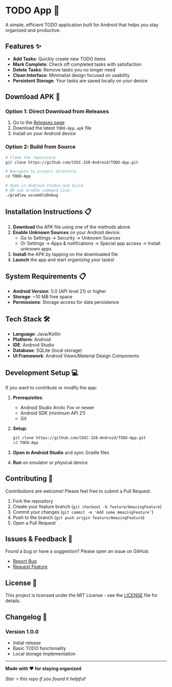# TODO App 📝

A simple, efficient TODO application built for Android that helps you stay organized and productive.

## Features ✨

- **Add Tasks**: Quickly create new TODO items
- **Mark Complete**: Check off completed tasks with satisfaction
- **Delete Tasks**: Remove tasks you no longer need
- **Clean Interface**: Minimalist design focused on usability
- **Persistent Storage**: Your tasks are saved locally on your device

## Download APK 📲

### Option 1: Direct Download from Releases
1. Go to the [Releases page](https://github.com/COSC-328-Android/TODO-App/releases)
2. Download the latest `TODO-App.apk` file
3. Install on your Android device

### Option 2: Build from Source
```bash
# Clone the repository
git clone https://github.com/COSC-328-Android/TODO-App.git

# Navigate to project directory
cd TODO-App

# Open in Android Studio and build
# OR use Gradle command line:
./gradlew assembleDebug
```

## Installation Instructions 📋

1. **Download** the APK file using one of the methods above
2. **Enable Unknown Sources** on your Android device:
   - Go to Settings → Security → Unknown Sources
   - Or Settings → Apps & notifications → Special app access → Install unknown apps
3. **Install** the APK by tapping on the downloaded file
4. **Launch** the app and start organizing your tasks!

## System Requirements 📋

- **Android Version**: 5.0 (API level 21) or higher
- **Storage**: ~10 MB free space
- **Permissions**: Storage access for data persistence

## Tech Stack 🛠️

- **Language**: Java/Kotlin
- **Platform**: Android
- **IDE**: Android Studio
- **Database**: SQLite (local storage)
- **UI Framework**: Android Views/Material Design Components

## Development Setup 💻

If you want to contribute or modify the app:

1. **Prerequisites**:
   - Android Studio Arctic Fox or newer
   - Android SDK (minimum API 21)
   - Git

2. **Setup**:
   ```bash
   git clone https://github.com/COSC-328-Android/TODO-App.git
   cd TODO-App
   ```

3. **Open in Android Studio** and sync Gradle files

4. **Run** on emulator or physical device

## Contributing 🤝

Contributions are welcome! Please feel free to submit a Pull Request.

1. Fork the repository
2. Create your feature branch (`git checkout -b feature/AmazingFeature`)
3. Commit your changes (`git commit -m 'Add some AmazingFeature'`)
4. Push to the branch (`git push origin feature/AmazingFeature`)
5. Open a Pull Request

## Issues & Feedback 🐛

Found a bug or have a suggestion? Please open an issue on GitHub:
- [Report Bug](https://github.com/COSC-328-Android/TODO-App/issues/new?labels=bug)
- [Request Feature](https://github.com/COSC-328-Android/TODO-App/issues/new?labels=enhancement)

## License 📄

This project is licensed under the MIT License - see the [LICENSE](LICENSE) file for details.

## Changelog 📅

### Version 1.0.0
- Initial release
- Basic TODO functionality
- Local storage implementation

---

**Made with ❤️ for staying organized**

*Star ⭐ this repo if you found it helpful!*
